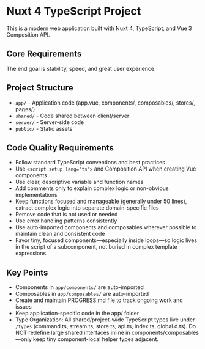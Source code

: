# Nuxt 4 TypeScript Project

This is a modern web application built with Nuxt 4, TypeScript, and Vue 3 Composition API.

## Core Requirements

The end goal is stability, speed, and great user experience.

## Project Structure

- `app/` - Application code (app.vue, components/, composables/, stores/, pages/)
- `shared/` - Code shared between client/server
- `server/` - Server-side code
- `public/` - Static assets

## Code Quality Requirements

- Follow standard TypeScript conventions and best practices
- Use `<script setup lang="ts">` and Composition API when creating Vue components
- Use clear, descriptive variable and function names
- Add comments only to explain complex logic or non-obvious implementations
- Keep functions focused and manageable (generally under 50 lines), extract complex logic into separate domain-specific files
- Remove code that is not used or needed
- Use error handling patterns consistently
- Use auto-imported components and composables wherever possible to maintain clean and consistent code
- Favor tiny, focused components—especially inside loops—so logic lives in the script of a subcomponent, not buried in complex template expressions.

## Key Points

- Components in `app/components/` are auto-imported
- Composables in `app/composables/` are auto-imported
- Create and maintain PROGRESS.md file to track ongoing work and issues
- Keep application-specific code in the app/ folder
- Type Organization: All shared/project-wide TypeScript types live under `/types` (command.ts, stream.ts, store.ts, api.ts, index.ts, global.d.ts). Do NOT redefine large shared interfaces inline in components/composables—only keep tiny component-local helper types adjacent.
